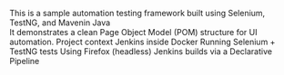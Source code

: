 This is a sample automation testing framework built using Selenium, TestNG, and Mavenin Java  
It demonstrates a clean Page Object Model (POM) structure for UI automation.
Project context
Jenkins inside Docker
Running Selenium + TestNG tests
Using Firefox (headless)
Jenkins builds via a Declarative Pipeline
